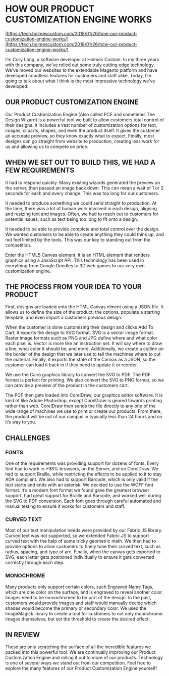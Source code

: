 # HOW OUR PRODUCT CUSTOMIZATION ENGINE WORKS

[https://tech.holmescustom.com/2018/01/26/how-our-product-customization-engine-works/](https://tech.holmescustom.com/2018/01/26/how-our-product-customization-engine-works/)

I’m Cory Long, a software developer at Holmes Custom. In my three years with this company, we’ve rolled out some truly cutting edge technology. We’ve moved our websites to the extendable Magento platform and have developed countless features for customers and staff alike. Today, I’m going to talk about what I think is the most impressive technology we’ve developed:

## OUR PRODUCT CUSTOMIZATION ENGINE

Our Product Customization Engine (Also called PCE and sometimes The Design Wizard) is a powerful tool we built to allow customers total control of their designs. It includes a vast number of customization options for text, images, cliparts, shapes, and even the product itself. It gives the customer an accurate preview, so they know exactly what to expect. Finally, most designs can go straight from website to production, creating less work for us and allowing us to compete on price.

## WHEN WE SET OUT TO BUILD THIS, WE HAD A FEW REQUIREMENTS

It had to respond quickly. Many existing wizards generated the preview on the server, then passed an image back down. This can mean a wait of 1 or 2 seconds for each and every change. This was too long for our customers.

It needed to produce something we could send straight to production. At the time, there was a lot of human work involved in each design, aligning and resizing text and images. Often, we had to reach out to customers for potential issues, such as text being too long to fit onto a design.

It needed to be able to provide complete and total control over the design. We wanted customers to be able to create anything they could think up, and not feel limited by the tools. This was our key to standing out from the competition.

Enter the HTML5 Canvas element. It is an HTML element that renders graphics using a JavaScript API. This technology has been used in everything from Google Doodles to 3D web games to our very own customization engine.

## THE PROCESS FROM YOUR IDEA TO YOUR PRODUCT

First, designs are loaded onto the HTML Canvas elment using a JSON file. It allows us to define the size of the product, the options, populate a starting template, and even import a customers previous design.

When the customer is done customizing their design and clicks Add To Cart, it exports the design to SVG format. SVG is a vector image format. Raster image formats such as PNG and JPG define where and what color each pixel is. Vector is more like an instruction set. It will say where to draw a line, what color it should be, and more. Additionally, we create a cutline on the border of the design that we later use to tell the machines where to cut the material. Finally, it exports the state of the Canvas as a JSON, so the customer can load it back in if they need to update it or reorder.

We use the Cairo graphics library to convert the SVG to PDF. The PDF format is perfect for printing. We also convert the SVG to PNG format, so we can provide a preview of the product in the customers cart.

The PDF then gets loaded into CorelDraw, our graphics editor software. It is kind of like Adobe Photoshop, except CorelDraw is geared towards printing rather than web. CorelDraw then sends the file directly to any one of the wide range of machines we use to print or create our products. From there, the product will be out of our campus in typically less than 24 hours and on it’s way to you.

## CHALLENGES

### FONTS

One of the requirements was providing support for dozens of fonts. Every font had to work in +98% browsers, on the Server, and on CorelDraw. We had to support Braille, while restricting the effects to be applied to it to stay ADA compliant. We also had to support Barcode, which is only valid if the text starts and ends with an asterisk. We decided to use the WOFF font format. It’s a modern font format we found gave the greatest browser support, had great support for Braille and Barcode, and worked well during the SVG to PDF conversion. Each font goes through careful automated and manual testing to ensure it works for customers and staff.

### CURVED TEXT

Most of our text manipulation needs were provided by our Fabric.JS library. Curved text was not supported, so we extended Fabric.JS to support curved text with the help of some tricky geometric math. We then had to provide options to allow customers to finely tune their curved text, such as radius, spacing, and type of arc. Finally, when the canvas gets exported to SVG, each letter gets positioned individually to ensure it gets converted correctly through each step.

### MONOCHROME

Many products only support certain colors, such Engraved Name Tags, which are one color on the surface, and is engraved to reveal another color. Images need to be monochromed to be part of the design. In the past, customers would provide images and staff would manually decide which shades would become the primary or secondary color. We used the ImageMagick library to create a tool for customers to not only monochrome images themselves, but set the threshold to create the desired effect.

## IN REVIEW
These are only scratching the surface of all the incredible features we packed into this powerful tool. We are continually improving our Product Customization Engine and rolling it out to more of our products. Technology is one of several ways we stand out from our competition. Feel free to explore the many features of our Product Customization Engine yourself!
